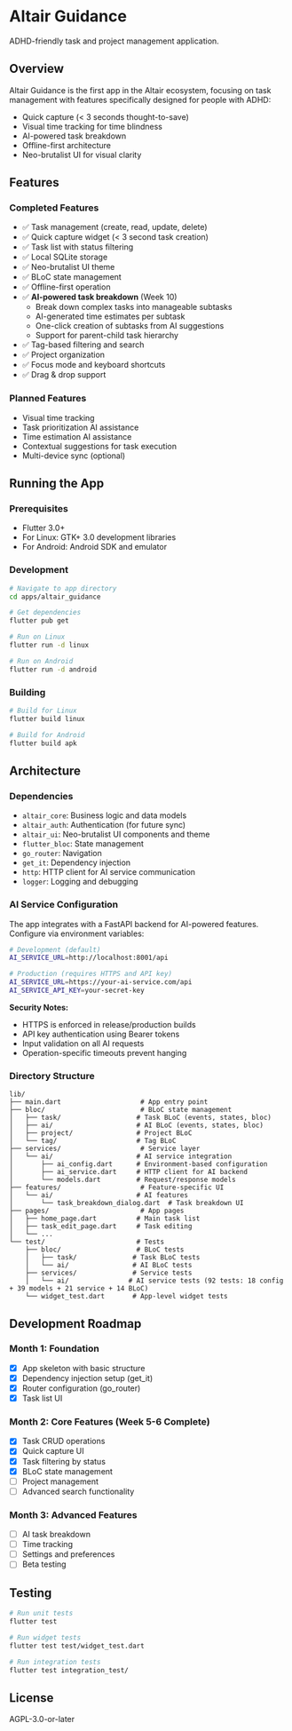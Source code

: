 # Altair Guidance

ADHD-friendly task and project management application.

## Overview

Altair Guidance is the first app in the Altair ecosystem, focusing on task management with features specifically designed for people with ADHD:

- Quick capture (< 3 seconds thought-to-save)
- Visual time tracking for time blindness
- AI-powered task breakdown
- Offline-first architecture
- Neo-brutalist UI for visual clarity

## Features

### Completed Features

- ✅ Task management (create, read, update, delete)
- ✅ Quick capture widget (< 3 second task creation)
- ✅ Task list with status filtering
- ✅ Local SQLite storage
- ✅ Neo-brutalist UI theme
- ✅ BLoC state management
- ✅ Offline-first operation
- ✅ **AI-powered task breakdown** (Week 10)
  - Break down complex tasks into manageable subtasks
  - AI-generated time estimates per subtask
  - One-click creation of subtasks from AI suggestions
  - Support for parent-child task hierarchy
- ✅ Tag-based filtering and search
- ✅ Project organization
- ✅ Focus mode and keyboard shortcuts
- ✅ Drag & drop support

### Planned Features

- Visual time tracking
- Task prioritization AI assistance
- Time estimation AI assistance
- Contextual suggestions for task execution
- Multi-device sync (optional)

## Running the App

### Prerequisites

- Flutter 3.0+
- For Linux: GTK+ 3.0 development libraries
- For Android: Android SDK and emulator

### Development

```bash
# Navigate to app directory
cd apps/altair_guidance

# Get dependencies
flutter pub get

# Run on Linux
flutter run -d linux

# Run on Android
flutter run -d android
```

### Building

```bash
# Build for Linux
flutter build linux

# Build for Android
flutter build apk
```

## Architecture

### Dependencies

- `altair_core`: Business logic and data models
- `altair_auth`: Authentication (for future sync)
- `altair_ui`: Neo-brutalist UI components and theme
- `flutter_bloc`: State management
- `go_router`: Navigation
- `get_it`: Dependency injection
- `http`: HTTP client for AI service communication
- `logger`: Logging and debugging

### AI Service Configuration

The app integrates with a FastAPI backend for AI-powered features. Configure via environment variables:

```bash
# Development (default)
AI_SERVICE_URL=http://localhost:8001/api

# Production (requires HTTPS and API key)
AI_SERVICE_URL=https://your-ai-service.com/api
AI_SERVICE_API_KEY=your-secret-key
```

**Security Notes:**

- HTTPS is enforced in release/production builds
- API key authentication using Bearer tokens
- Input validation on all AI requests
- Operation-specific timeouts prevent hanging

### Directory Structure

```
lib/
├── main.dart                    # App entry point
├── bloc/                        # BLoC state management
│   ├── task/                   # Task BLoC (events, states, bloc)
│   ├── ai/                     # AI BLoC (events, states, bloc)
│   ├── project/                # Project BLoC
│   └── tag/                    # Tag BLoC
├── services/                    # Service layer
│   └── ai/                     # AI service integration
│       ├── ai_config.dart      # Environment-based configuration
│       ├── ai_service.dart     # HTTP client for AI backend
│       └── models.dart         # Request/response models
├── features/                    # Feature-specific UI
│   └── ai/                     # AI features
│       └── task_breakdown_dialog.dart  # Task breakdown UI
├── pages/                       # App pages
│   ├── home_page.dart          # Main task list
│   ├── task_edit_page.dart     # Task editing
│   └── ...
└── test/                       # Tests
    ├── bloc/                   # BLoC tests
    │   ├── task/              # Task BLoC tests
    │   └── ai/                # AI BLoC tests
    ├── services/              # Service tests
    │   └── ai/               # AI service tests (92 tests: 18 config + 39 models + 21 service + 14 BLoC)
    └── widget_test.dart       # App-level widget tests
```

## Development Roadmap

### Month 1: Foundation

- [x] App skeleton with basic structure
- [x] Dependency injection setup (get_it)
- [x] Router configuration (go_router)
- [x] Task list UI

### Month 2: Core Features (Week 5-6 Complete)

- [x] Task CRUD operations
- [x] Quick capture UI
- [x] Task filtering by status
- [x] BLoC state management
- [ ] Project management
- [ ] Advanced search functionality

### Month 3: Advanced Features

- [ ] AI task breakdown
- [ ] Time tracking
- [ ] Settings and preferences
- [ ] Beta testing

## Testing

```bash
# Run unit tests
flutter test

# Run widget tests
flutter test test/widget_test.dart

# Run integration tests
flutter test integration_test/
```

## License

AGPL-3.0-or-later
